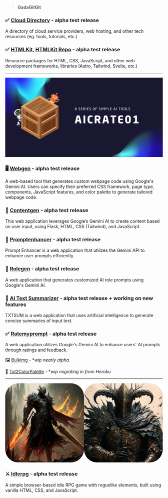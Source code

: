 > **GadaGitGit**

### :white_check_mark: [Cloud Directory](https://techwizard.club/) - **alpha test release**

A directory of cloud service providers, web hosting, and other tech resources (eg. tools, tutorials, etc.)

### :white_check_mark: [HTMLKit](https://hizzybabe.github.io/HTMLKit/), [HTMLKit Repo](https://github.com/hizzybabe/HTMLKit) - **alpha test release**

Resource packages for HTML, CSS, JavaScript, and other web development frameworks, libraries (Astro, Tailwind, Svelte, etc.)

-----------------------------------------------

![aicrate01-series](aicrate01.png)

### :desktop_computer: [Webgen](https://github.com/hizzybabe/webgen) - **alpha test release**

A web-based tool that generates custom webpage code using Google's Gemini AI. Users can specify their preferred CSS framework, page type, components, JavaScript features, and color palette to generate tailored webpage code.

### :pencil: [Contentgen](https://github.com/hizzybabe/contentgen) - **alpha test release**

This web application leverages Google’s Gemini AI to create content based on user input, using Flask, HTML, CSS (Tailwind), and JavaScript.

### :speech_balloon: [Promptenhancer](https://github.com/hizzybabe/promptenhancer) - **alpha test release**

Prompt Enhancer is a web application that utilizes the Gemini API to enhance user prompts efficiently.

### :robot: [Rolegen](https://github.com/hizzybabe/rolegen) - **alpha test release**

A web application that generates customized AI role prompts using Google's Gemini AI.

### :pencil: [AI Text Summarizer](https://github.com/hizzybabe/ez-ai-summarizer) - **alpha test release + working on new features**

TXTSUM is a web application that uses artificial intelligence to generate concise summaries of input text.

### :white_check_mark: [Ratemyprompt](https://github.com/hizzybabe/ratemyprompt) - **alpha test release**

A web application utilizes Google's Gemini AI to enhance users' AI prompts through ratings and feedback.

:framed_picture: [Bulkimg](https://github.com/hizzybabe/bulkimg) - **wip nearly alpha*

:art: [Txt2ColorPalette](https://github.com/hizzybabe/txt-2-color-palette) - **wip migrating in from Heroku*

-----------------------------------------------

![game-banner](gamebanner.png)

### :crossed_swords: [Idlerpg](https://github.com/hizzybabe/idlerpg) - **alpha test release**

A simple browser-based idle RPG game with roguelike elements, built using vanilla HTML, CSS, and JavaScript.